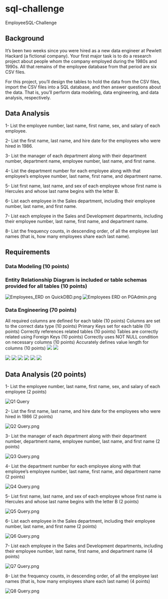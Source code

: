 # sql-challenge
EmployeeSQL-Challenge

## Background
It’s been two weeks since you were hired as a new data engineer at Pewlett Hackard (a fictional company). Your first major task is to do a research project about people whom the company employed during the 1980s and 1990s. All that remains of the employee database from that period are six CSV files.

For this project, you’ll design the tables to hold the data from the CSV files, import the CSV files into a SQL database, and then answer questions about the data. That is, you’ll perform data modeling, data engineering, and data analysis, respectively.

## Data Analysis
1- List the employee number, last name, first name, sex, and salary of each employee.

2- List the first name, last name, and hire date for the employees who were hired in 1986.

3- List the manager of each department along with their department number, department name, employee number, last name, and first name.

4- List the department number for each employee along with that employee’s employee number, last name, first name, and department name.

5- List first name, last name, and sex of each employee whose first name is Hercules and whose last name begins with the letter B.

6- List each employee in the Sales department, including their employee number, last name, and first name.

7- List each employee in the Sales and Development departments, including their employee number, last name, first name, and department name.

8- List the frequency counts, in descending order, of all the employee last names (that is, how many employees share each last name).



## Requirements
### Data Modeling (10 points)


### Entity Relationship Diagram is included or table schemas provided for all tables (10 points)
![Employees_ERD on QuickDBD.png](Output%20Screencapture/QuickDBD-export%20(1).png)
![Employees ERD on PGAdmin.png](Output%20Screencapture/Employees_ERD.png)

### Data Engineering (70 points)

All required columns are defined for each table (10 points)
Columns are set to the correct data type (10 points)
Primary Keys set for each table (10 points)
Correctly references related tables (10 points)
Tables are correctly related using Foreign Keys (10 points)
Correctly uses NOT NULL condition on necessary columns (10 points)
Accurately defines value length for columns (10 points)
![](Output%20Screencapture/Delete%20Existing%20tables%20if%20any%20%26%20Creating%20new%206%20tables%20SQLQuery.png)
![](Output%20Screencapture/Import%20CSVs%20%26%20view%20tables%20-%20SQLQuery.png)

![](Output%20Screencapture/Department%20View%20on%20SQLQuery.png)
![](Output%20Screencapture/Dept%20Employee%20View%20on%20SQLQuery.png)
![](Output%20Screencapture/Dept%20Manager%20View%20on%20SQLQuery.png)
![](Output%20Screencapture/Employees%20View%20on%20SQLQuery.png)
![](Output%20Screencapture/Salary%20View%20on%20SQLQuery.png)
![](Output%20Screencapture/Title%20View%20on%20SQLQuery.png)

## Data Analysis (20 points)
1- List the employee number, last name, first name, sex, and salary of each employee (2 points)

![Q1 Query](Output%20Screencapture/Q1%20Query.png)

2- List the first name, last name, and hire date for the employees who were hired in 1986 (2 points)

![Q2 Query.png](Output%20Screencapture/Q2%20Query.png)

3- List the manager of each department along with their department number, department name, employee number, last name, and first name (2 points)

![Q3 Query.png](Output%20Screencapture/Q3%20Query.png)

4- List the department number for each employee along with that employee’s employee number, last name, first name, and department name (2 points)

![Q4 Query.png](Output%20Screencapture/Q4%20Query.png)

5- List first name, last name, and sex of each employee whose first name is Hercules and whose last name begins with the letter B (2 points)

![Q5 Query.png](Output%20Screencapture/Q5%20Query.png)

6- List each employee in the Sales department, including their employee number, last name, and first name (2 points)

![Q6 Query.png](Output%20Screencapture/Q6%20Query.png)

7- List each employee in the Sales and Development departments, including their employee number, last name, first name, and department name (4 points)

![Q7 Query.png](Output%20Screencapture/Q7%20Query.png)

8- List the frequency counts, in descending order, of all the employee last names (that is, how many employees share each last name) (4 points)

![Q8 Query.png](Output%20Screencapture/Q8%20Query.png)

